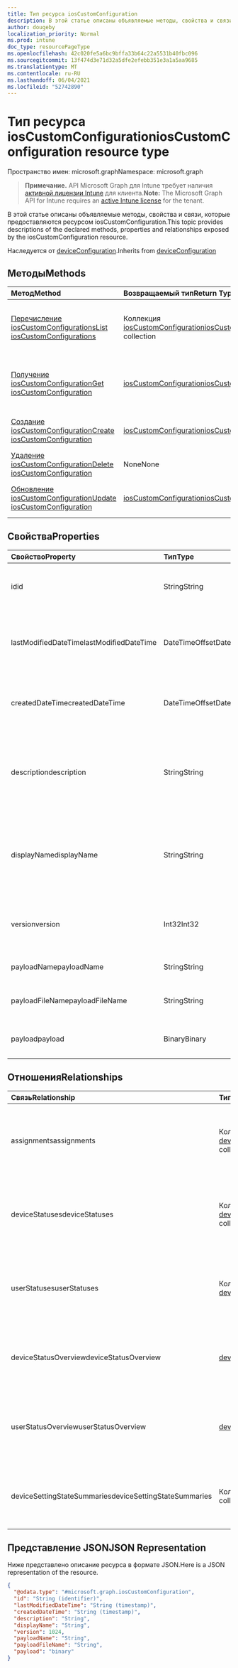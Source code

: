 ```yaml
---
title: Тип ресурса iosCustomConfiguration
description: В этой статье описаны объявляемые методы, свойства и связи, которые предоставляются ресурсом iosCustomConfiguration.
author: dougeby
localization_priority: Normal
ms.prod: intune
doc_type: resourcePageType
ms.openlocfilehash: 42c020fe5a6bc9bffa33b64c22a5531b40fbc096
ms.sourcegitcommit: 13f474d3e71d32a5dfe2efebb351e3a1a5aa9685
ms.translationtype: MT
ms.contentlocale: ru-RU
ms.lasthandoff: 06/04/2021
ms.locfileid: "52742890"
---
```

# <a name="ioscustomconfiguration-resource-type"></a><span data-ttu-id="8260e-103">Тип ресурса iosCustomConfiguration</span><span class="sxs-lookup"><span data-stu-id="8260e-103">iosCustomConfiguration resource type</span></span>

<span data-ttu-id="8260e-104">Пространство имен: microsoft.graph</span><span class="sxs-lookup"><span data-stu-id="8260e-104">Namespace: microsoft.graph</span></span>

> <span data-ttu-id="8260e-105">**Примечание.** API Microsoft Graph для Intune требует наличия [активной лицензии Intune](https://go.microsoft.com/fwlink/?linkid=839381) для клиента.</span><span class="sxs-lookup"><span data-stu-id="8260e-105">**Note:** The Microsoft Graph API for Intune requires an [active Intune license](https://go.microsoft.com/fwlink/?linkid=839381) for the tenant.</span></span>

<span data-ttu-id="8260e-106">В этой статье описаны объявляемые методы, свойства и связи, которые предоставляются ресурсом iosCustomConfiguration.</span><span class="sxs-lookup"><span data-stu-id="8260e-106">This topic provides descriptions of the declared methods, properties and relationships exposed by the iosCustomConfiguration resource.</span></span>


<span data-ttu-id="8260e-107">Наследуется от [deviceConfiguration](../resources/intune-deviceconfig-deviceconfiguration.md).</span><span class="sxs-lookup"><span data-stu-id="8260e-107">Inherits from [deviceConfiguration](../resources/intune-deviceconfig-deviceconfiguration.md)</span></span>

## <a name="methods"></a><span data-ttu-id="8260e-108">Методы</span><span class="sxs-lookup"><span data-stu-id="8260e-108">Methods</span></span>
|<span data-ttu-id="8260e-109">Метод</span><span class="sxs-lookup"><span data-stu-id="8260e-109">Method</span></span>|<span data-ttu-id="8260e-110">Возвращаемый тип</span><span class="sxs-lookup"><span data-stu-id="8260e-110">Return Type</span></span>|<span data-ttu-id="8260e-111">Описание</span><span class="sxs-lookup"><span data-stu-id="8260e-111">Description</span></span>|
|:---|:---|:---|
|[<span data-ttu-id="8260e-112">Перечисление iosCustomConfigurations</span><span class="sxs-lookup"><span data-stu-id="8260e-112">List iosCustomConfigurations</span></span>](../api/intune-deviceconfig-ioscustomconfiguration-list.md)|<span data-ttu-id="8260e-113">Коллекция [iosCustomConfiguration](../resources/intune-deviceconfig-ioscustomconfiguration.md)</span><span class="sxs-lookup"><span data-stu-id="8260e-113">[iosCustomConfiguration](../resources/intune-deviceconfig-ioscustomconfiguration.md) collection</span></span>|<span data-ttu-id="8260e-114">Список свойств и связей объектов [iosCustomConfiguration](../resources/intune-deviceconfig-ioscustomconfiguration.md).</span><span class="sxs-lookup"><span data-stu-id="8260e-114">List properties and relationships of the [iosCustomConfiguration](../resources/intune-deviceconfig-ioscustomconfiguration.md) objects.</span></span>|
|[<span data-ttu-id="8260e-115">Получение iosCustomConfiguration</span><span class="sxs-lookup"><span data-stu-id="8260e-115">Get iosCustomConfiguration</span></span>](../api/intune-deviceconfig-ioscustomconfiguration-get.md)|[<span data-ttu-id="8260e-116">iosCustomConfiguration</span><span class="sxs-lookup"><span data-stu-id="8260e-116">iosCustomConfiguration</span></span>](../resources/intune-deviceconfig-ioscustomconfiguration.md)|<span data-ttu-id="8260e-117">Считывание свойств и связей объекта [iosCustomConfiguration](../resources/intune-deviceconfig-ioscustomconfiguration.md).</span><span class="sxs-lookup"><span data-stu-id="8260e-117">Read properties and relationships of the [iosCustomConfiguration](../resources/intune-deviceconfig-ioscustomconfiguration.md) object.</span></span>|
|[<span data-ttu-id="8260e-118">Создание iosCustomConfiguration</span><span class="sxs-lookup"><span data-stu-id="8260e-118">Create iosCustomConfiguration</span></span>](../api/intune-deviceconfig-ioscustomconfiguration-create.md)|[<span data-ttu-id="8260e-119">iosCustomConfiguration</span><span class="sxs-lookup"><span data-stu-id="8260e-119">iosCustomConfiguration</span></span>](../resources/intune-deviceconfig-ioscustomconfiguration.md)|<span data-ttu-id="8260e-120">Создание объекта [iosCustomConfiguration](../resources/intune-deviceconfig-ioscustomconfiguration.md).</span><span class="sxs-lookup"><span data-stu-id="8260e-120">Create a new [iosCustomConfiguration](../resources/intune-deviceconfig-ioscustomconfiguration.md) object.</span></span>|
|[<span data-ttu-id="8260e-121">Удаление iosCustomConfiguration</span><span class="sxs-lookup"><span data-stu-id="8260e-121">Delete iosCustomConfiguration</span></span>](../api/intune-deviceconfig-ioscustomconfiguration-delete.md)|<span data-ttu-id="8260e-122">None</span><span class="sxs-lookup"><span data-stu-id="8260e-122">None</span></span>|<span data-ttu-id="8260e-123">Удаление экземпляра [iosCustomConfiguration](../resources/intune-deviceconfig-ioscustomconfiguration.md).</span><span class="sxs-lookup"><span data-stu-id="8260e-123">Deletes a [iosCustomConfiguration](../resources/intune-deviceconfig-ioscustomconfiguration.md).</span></span>|
|[<span data-ttu-id="8260e-124">Обновление iosCustomConfiguration</span><span class="sxs-lookup"><span data-stu-id="8260e-124">Update iosCustomConfiguration</span></span>](../api/intune-deviceconfig-ioscustomconfiguration-update.md)|[<span data-ttu-id="8260e-125">iosCustomConfiguration</span><span class="sxs-lookup"><span data-stu-id="8260e-125">iosCustomConfiguration</span></span>](../resources/intune-deviceconfig-ioscustomconfiguration.md)|<span data-ttu-id="8260e-126">Обновление свойств объекта [iosCustomConfiguration](../resources/intune-deviceconfig-ioscustomconfiguration.md).</span><span class="sxs-lookup"><span data-stu-id="8260e-126">Update the properties of a [iosCustomConfiguration](../resources/intune-deviceconfig-ioscustomconfiguration.md) object.</span></span>|

## <a name="properties"></a><span data-ttu-id="8260e-127">Свойства</span><span class="sxs-lookup"><span data-stu-id="8260e-127">Properties</span></span>
|<span data-ttu-id="8260e-128">Свойство</span><span class="sxs-lookup"><span data-stu-id="8260e-128">Property</span></span>|<span data-ttu-id="8260e-129">Тип</span><span class="sxs-lookup"><span data-stu-id="8260e-129">Type</span></span>|<span data-ttu-id="8260e-130">Описание</span><span class="sxs-lookup"><span data-stu-id="8260e-130">Description</span></span>|
|:---|:---|:---|
|<span data-ttu-id="8260e-131">id</span><span class="sxs-lookup"><span data-stu-id="8260e-131">id</span></span>|<span data-ttu-id="8260e-132">String</span><span class="sxs-lookup"><span data-stu-id="8260e-132">String</span></span>|<span data-ttu-id="8260e-133">Ключ объекта.</span><span class="sxs-lookup"><span data-stu-id="8260e-133">Key of the entity.</span></span> <span data-ttu-id="8260e-134">Наследуется от объекта [deviceConfiguration](../resources/intune-deviceconfig-deviceconfiguration.md).</span><span class="sxs-lookup"><span data-stu-id="8260e-134">Inherited from [deviceConfiguration](../resources/intune-deviceconfig-deviceconfiguration.md)</span></span>|
|<span data-ttu-id="8260e-135">lastModifiedDateTime</span><span class="sxs-lookup"><span data-stu-id="8260e-135">lastModifiedDateTime</span></span>|<span data-ttu-id="8260e-136">DateTimeOffset</span><span class="sxs-lookup"><span data-stu-id="8260e-136">DateTimeOffset</span></span>|<span data-ttu-id="8260e-137">Дата и время последнего изменения объекта.</span><span class="sxs-lookup"><span data-stu-id="8260e-137">DateTime the object was last modified.</span></span> <span data-ttu-id="8260e-138">Наследуется от объекта [deviceConfiguration](../resources/intune-deviceconfig-deviceconfiguration.md).</span><span class="sxs-lookup"><span data-stu-id="8260e-138">Inherited from [deviceConfiguration](../resources/intune-deviceconfig-deviceconfiguration.md)</span></span>|
|<span data-ttu-id="8260e-139">createdDateTime</span><span class="sxs-lookup"><span data-stu-id="8260e-139">createdDateTime</span></span>|<span data-ttu-id="8260e-140">DateTimeOffset</span><span class="sxs-lookup"><span data-stu-id="8260e-140">DateTimeOffset</span></span>|<span data-ttu-id="8260e-141">Дата и время создания объекта.</span><span class="sxs-lookup"><span data-stu-id="8260e-141">DateTime the object was created.</span></span> <span data-ttu-id="8260e-142">Наследуется от объекта [deviceConfiguration](../resources/intune-deviceconfig-deviceconfiguration.md).</span><span class="sxs-lookup"><span data-stu-id="8260e-142">Inherited from [deviceConfiguration](../resources/intune-deviceconfig-deviceconfiguration.md)</span></span>|
|<span data-ttu-id="8260e-143">description</span><span class="sxs-lookup"><span data-stu-id="8260e-143">description</span></span>|<span data-ttu-id="8260e-144">String</span><span class="sxs-lookup"><span data-stu-id="8260e-144">String</span></span>|<span data-ttu-id="8260e-145">Указанное администратором описание конфигурации устройства.</span><span class="sxs-lookup"><span data-stu-id="8260e-145">Admin provided description of the Device Configuration.</span></span> <span data-ttu-id="8260e-146">Наследуется от объекта [deviceConfiguration](../resources/intune-deviceconfig-deviceconfiguration.md).</span><span class="sxs-lookup"><span data-stu-id="8260e-146">Inherited from [deviceConfiguration](../resources/intune-deviceconfig-deviceconfiguration.md)</span></span>|
|<span data-ttu-id="8260e-147">displayName</span><span class="sxs-lookup"><span data-stu-id="8260e-147">displayName</span></span>|<span data-ttu-id="8260e-148">String</span><span class="sxs-lookup"><span data-stu-id="8260e-148">String</span></span>|<span data-ttu-id="8260e-149">Указанное администратором имя конфигурации устройства.</span><span class="sxs-lookup"><span data-stu-id="8260e-149">Admin provided name of the device configuration.</span></span> <span data-ttu-id="8260e-150">Наследуется от объекта [deviceConfiguration](../resources/intune-deviceconfig-deviceconfiguration.md).</span><span class="sxs-lookup"><span data-stu-id="8260e-150">Inherited from [deviceConfiguration](../resources/intune-deviceconfig-deviceconfiguration.md)</span></span>|
|<span data-ttu-id="8260e-151">version</span><span class="sxs-lookup"><span data-stu-id="8260e-151">version</span></span>|<span data-ttu-id="8260e-152">Int32</span><span class="sxs-lookup"><span data-stu-id="8260e-152">Int32</span></span>|<span data-ttu-id="8260e-153">Версия конфигурации устройства.</span><span class="sxs-lookup"><span data-stu-id="8260e-153">Version of the device configuration.</span></span> <span data-ttu-id="8260e-154">Наследуется от объекта [deviceConfiguration](../resources/intune-deviceconfig-deviceconfiguration.md).</span><span class="sxs-lookup"><span data-stu-id="8260e-154">Inherited from [deviceConfiguration](../resources/intune-deviceconfig-deviceconfiguration.md)</span></span>|
|<span data-ttu-id="8260e-155">payloadName</span><span class="sxs-lookup"><span data-stu-id="8260e-155">payloadName</span></span>|<span data-ttu-id="8260e-156">String</span><span class="sxs-lookup"><span data-stu-id="8260e-156">String</span></span>|<span data-ttu-id="8260e-157">Имя, которое видит пользователь.</span><span class="sxs-lookup"><span data-stu-id="8260e-157">Name that is displayed to the user.</span></span>|
|<span data-ttu-id="8260e-158">payloadFileName</span><span class="sxs-lookup"><span data-stu-id="8260e-158">payloadFileName</span></span>|<span data-ttu-id="8260e-159">String</span><span class="sxs-lookup"><span data-stu-id="8260e-159">String</span></span>|<span data-ttu-id="8260e-160">Имя файла полезных данных (\*.mobileconfig</span><span class="sxs-lookup"><span data-stu-id="8260e-160">Payload file name (\*.mobileconfig</span></span> | <span data-ttu-id="8260e-161">\*.xml).</span><span class="sxs-lookup"><span data-stu-id="8260e-161">\*.xml).</span></span>|
|<span data-ttu-id="8260e-162">payload</span><span class="sxs-lookup"><span data-stu-id="8260e-162">payload</span></span>|<span data-ttu-id="8260e-163">Binary</span><span class="sxs-lookup"><span data-stu-id="8260e-163">Binary</span></span>|<span data-ttu-id="8260e-164">Полезные данные</span><span class="sxs-lookup"><span data-stu-id="8260e-164">Payload.</span></span> <span data-ttu-id="8260e-165">(массив байтов в кодировке UTF8).</span><span class="sxs-lookup"><span data-stu-id="8260e-165">(UTF8 encoded byte array)</span></span>|

## <a name="relationships"></a><span data-ttu-id="8260e-166">Отношения</span><span class="sxs-lookup"><span data-stu-id="8260e-166">Relationships</span></span>
|<span data-ttu-id="8260e-167">Связь</span><span class="sxs-lookup"><span data-stu-id="8260e-167">Relationship</span></span>|<span data-ttu-id="8260e-168">Тип</span><span class="sxs-lookup"><span data-stu-id="8260e-168">Type</span></span>|<span data-ttu-id="8260e-169">Описание</span><span class="sxs-lookup"><span data-stu-id="8260e-169">Description</span></span>|
|:---|:---|:---|
|<span data-ttu-id="8260e-170">assignments</span><span class="sxs-lookup"><span data-stu-id="8260e-170">assignments</span></span>|<span data-ttu-id="8260e-171">Коллекция [deviceConfigurationAssignment](../resources/intune-deviceconfig-deviceconfigurationassignment.md)</span><span class="sxs-lookup"><span data-stu-id="8260e-171">[deviceConfigurationAssignment](../resources/intune-deviceconfig-deviceconfigurationassignment.md) collection</span></span>|<span data-ttu-id="8260e-172">Список назначений для профиля конфигурации устройства.</span><span class="sxs-lookup"><span data-stu-id="8260e-172">The list of assignments for the device configuration profile.</span></span> <span data-ttu-id="8260e-173">Наследуется от объекта [deviceConfiguration](../resources/intune-deviceconfig-deviceconfiguration.md).</span><span class="sxs-lookup"><span data-stu-id="8260e-173">Inherited from [deviceConfiguration](../resources/intune-deviceconfig-deviceconfiguration.md)</span></span>|
|<span data-ttu-id="8260e-174">deviceStatuses</span><span class="sxs-lookup"><span data-stu-id="8260e-174">deviceStatuses</span></span>|<span data-ttu-id="8260e-175">Коллекция [deviceConfigurationDeviceStatus](../resources/intune-deviceconfig-deviceconfigurationdevicestatus.md)</span><span class="sxs-lookup"><span data-stu-id="8260e-175">[deviceConfigurationDeviceStatus](../resources/intune-deviceconfig-deviceconfigurationdevicestatus.md) collection</span></span>|<span data-ttu-id="8260e-176">Состояние установки конфигурации для каждого устройства.</span><span class="sxs-lookup"><span data-stu-id="8260e-176">Device configuration installation status by device.</span></span> <span data-ttu-id="8260e-177">Наследуется от объекта [deviceConfiguration](../resources/intune-deviceconfig-deviceconfiguration.md).</span><span class="sxs-lookup"><span data-stu-id="8260e-177">Inherited from [deviceConfiguration](../resources/intune-deviceconfig-deviceconfiguration.md)</span></span>|
|<span data-ttu-id="8260e-178">userStatuses</span><span class="sxs-lookup"><span data-stu-id="8260e-178">userStatuses</span></span>|<span data-ttu-id="8260e-179">Коллекция [deviceConfigurationUserStatus](../resources/intune-deviceconfig-deviceconfigurationuserstatus.md)</span><span class="sxs-lookup"><span data-stu-id="8260e-179">[deviceConfigurationUserStatus](../resources/intune-deviceconfig-deviceconfigurationuserstatus.md) collection</span></span>|<span data-ttu-id="8260e-180">Состояние установки конфигурации устройства пользователем.</span><span class="sxs-lookup"><span data-stu-id="8260e-180">Device configuration installation status by user.</span></span> <span data-ttu-id="8260e-181">Наследуется от объекта [deviceConfiguration](../resources/intune-deviceconfig-deviceconfiguration.md).</span><span class="sxs-lookup"><span data-stu-id="8260e-181">Inherited from [deviceConfiguration](../resources/intune-deviceconfig-deviceconfiguration.md)</span></span>|
|<span data-ttu-id="8260e-182">deviceStatusOverview</span><span class="sxs-lookup"><span data-stu-id="8260e-182">deviceStatusOverview</span></span>|[<span data-ttu-id="8260e-183">deviceConfigurationDeviceOverview</span><span class="sxs-lookup"><span data-stu-id="8260e-183">deviceConfigurationDeviceOverview</span></span>](../resources/intune-deviceconfig-deviceconfigurationdeviceoverview.md)|<span data-ttu-id="8260e-184">Обзор состояния конфигурации устройств. Наследуется от [deviceConfiguration](../resources/intune-deviceconfig-deviceconfiguration.md).</span><span class="sxs-lookup"><span data-stu-id="8260e-184">Device Configuration devices status overview Inherited from [deviceConfiguration](../resources/intune-deviceconfig-deviceconfiguration.md)</span></span>|
|<span data-ttu-id="8260e-185">userStatusOverview</span><span class="sxs-lookup"><span data-stu-id="8260e-185">userStatusOverview</span></span>|[<span data-ttu-id="8260e-186">deviceConfigurationUserOverview</span><span class="sxs-lookup"><span data-stu-id="8260e-186">deviceConfigurationUserOverview</span></span>](../resources/intune-deviceconfig-deviceconfigurationuseroverview.md)|<span data-ttu-id="8260e-187">Обзор состояния конфигурации устройств для пользователей. Наследуется от [deviceConfiguration](../resources/intune-deviceconfig-deviceconfiguration.md).</span><span class="sxs-lookup"><span data-stu-id="8260e-187">Device Configuration users status overview Inherited from [deviceConfiguration](../resources/intune-deviceconfig-deviceconfiguration.md)</span></span>|
|<span data-ttu-id="8260e-188">deviceSettingStateSummaries</span><span class="sxs-lookup"><span data-stu-id="8260e-188">deviceSettingStateSummaries</span></span>|<span data-ttu-id="8260e-189">Коллекция [settingStateDeviceSummary](../resources/intune-deviceconfig-settingstatedevicesummary.md)</span><span class="sxs-lookup"><span data-stu-id="8260e-189">[settingStateDeviceSummary](../resources/intune-deviceconfig-settingstatedevicesummary.md) collection</span></span>|<span data-ttu-id="8260e-190">Сводка данных о состоянии настройки конфигурации устройств. Наследуется от [deviceConfiguration](../resources/intune-deviceconfig-deviceconfiguration.md).</span><span class="sxs-lookup"><span data-stu-id="8260e-190">Device Configuration Setting State Device Summary Inherited from [deviceConfiguration](../resources/intune-deviceconfig-deviceconfiguration.md)</span></span>|

## <a name="json-representation"></a><span data-ttu-id="8260e-191">Представление JSON</span><span class="sxs-lookup"><span data-stu-id="8260e-191">JSON Representation</span></span>
<span data-ttu-id="8260e-192">Ниже представлено описание ресурса в формате JSON.</span><span class="sxs-lookup"><span data-stu-id="8260e-192">Here is a JSON representation of the resource.</span></span>
<!-- {
  "blockType": "resource",
  "keyProperty": "id",
  "@odata.type": "microsoft.graph.iosCustomConfiguration"
}
-->
``` json
{
  "@odata.type": "#microsoft.graph.iosCustomConfiguration",
  "id": "String (identifier)",
  "lastModifiedDateTime": "String (timestamp)",
  "createdDateTime": "String (timestamp)",
  "description": "String",
  "displayName": "String",
  "version": 1024,
  "payloadName": "String",
  "payloadFileName": "String",
  "payload": "binary"
}
```




